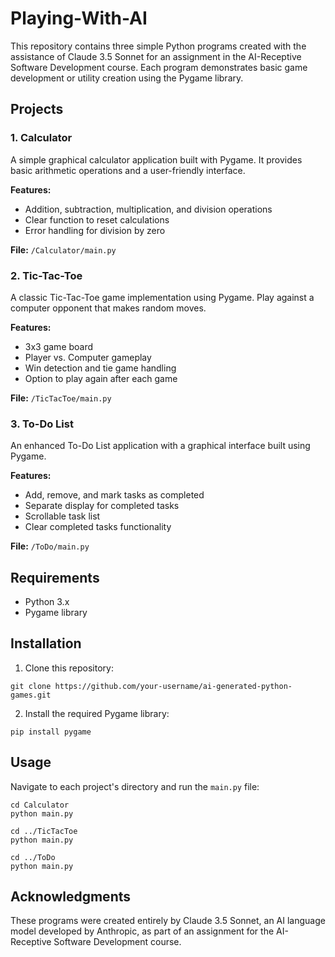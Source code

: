 # Playing-With-AI

This repository contains three simple Python programs created with the assistance of Claude 3.5 Sonnet for an assignment in the AI-Receptive Software Development course. Each program demonstrates basic game development or utility creation using the Pygame library.

## Projects

### 1. Calculator

A simple graphical calculator application built with Pygame. It provides basic arithmetic operations and a user-friendly interface.

**Features:**
- Addition, subtraction, multiplication, and division operations
- Clear function to reset calculations
- Error handling for division by zero

**File:** `/Calculator/main.py`

### 2. Tic-Tac-Toe

A classic Tic-Tac-Toe game implementation using Pygame. Play against a computer opponent that makes random moves.

**Features:**
- 3x3 game board
- Player vs. Computer gameplay
- Win detection and tie game handling
- Option to play again after each game

**File:** `/TicTacToe/main.py`

### 3. To-Do List

An enhanced To-Do List application with a graphical interface built using Pygame.

**Features:**
- Add, remove, and mark tasks as completed
- Separate display for completed tasks
- Scrollable task list
- Clear completed tasks functionality

**File:** `/ToDo/main.py`

## Requirements

- Python 3.x
- Pygame library

## Installation

1. Clone this repository:
```
git clone https://github.com/your-username/ai-generated-python-games.git
```
2. Install the required Pygame library:
```
pip install pygame
```

## Usage

Navigate to each project's directory and run the `main.py` file:
```
cd Calculator
python main.py
```
```
cd ../TicTacToe
python main.py
```
```
cd ../ToDo
python main.py
```

## Acknowledgments

These programs were created entirely by Claude 3.5 Sonnet, an AI language model developed by Anthropic, as part of an assignment for the AI-Receptive Software Development course.